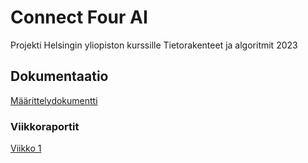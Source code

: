 # Connect Four AI

Projekti Helsingin yliopiston kurssille Tietorakenteet ja algoritmit 2023

## Dokumentaatio
[Määrittelydokumentti](https://github.com/mirellel/tiralabra/blob/main/dokumentaatio/määrittelydokumentti.md)


### Viikkoraportit
[Viikko 1](https://github.com/mirellel/tiralabra/blob/main/dokumentaatio/viikkoraportit/viikko1.md)
